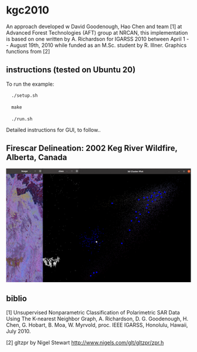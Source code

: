 # kgc2010

An approach developed w David Goodenough, Hao Chen and team [1] at Advanced Forest Technologies (AFT) group at NRCAN, this implementation is based on one written by A. Richardson for IGARSS 2010 between April 1 -- August 19th, 2010 while funded as an M.Sc. student by R. Illner. Graphics functions from [2]

## instructions (tested on Ubuntu 20)
To run the example:
```
  ./setup.sh
  
  make
  
  ./run.sh 
```
Detailed instructions for GUI, to follow..

## Firescar Delineation: 2002 Keg River Wildfire, Alberta, Canada
<img src="output/out.gif " width="800">

## biblio

[1] Unsupervised Nonparametric Classification of Polarimetric SAR Data Using The K-nearest Neighbor Graph, A. Richardson, D. G. Goodenough, H. Chen, G. Hobart, B. Moa, W. Myrvold, proc. IEEE IGARSS, Honolulu, Hawaii, July 2010.

[2] gltzpr by Nigel Stewart http://www.nigels.com/glt/gltzpr/zpr.h
